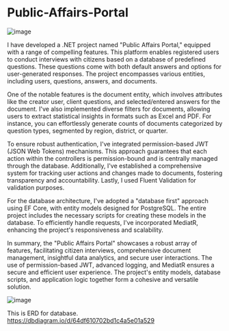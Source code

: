 # Public-Affairs-Portal
![image](https://github.com/Jamshidnet/Public-Affairs-Portal/assets/122851582/a9926526-7ab9-48ea-9c09-1d61ba9142a6)

I have developed a .NET project named "Public Affairs Portal," equipped with a range of compelling features. This platform enables registered users to conduct interviews with citizens based on a database of predefined questions. These questions come with both default answers and options for user-generated responses. The project encompasses various entities, including users, questions, answers, and documents.

One of the notable features is the document entity, which involves attributes like the creator user, client questions, and selected/entered answers for the document. I've also implemented diverse filters for documents, allowing users to extract statistical insights in formats such as Excel and PDF. For instance, you can effortlessly generate counts of documents categorized by question types, segmented by region, district, or quarter.

To ensure robust authentication, I've integrated permission-based JWT (JSON Web Tokens) mechanisms. This approach guarantees that each action within the controllers is permission-bound and is centrally managed through the database. Additionally, I've established a comprehensive system for tracking user actions and changes made to documents, fostering transparency and accountability. Lastly, I used Fluent Validation for validation purposes. 

For the database architecture, I've adopted a "database first" approach using EF Core, with entity models designed for PostgreSQL. The entire project includes the necessary scripts for creating these models in the database. To efficiently handle requests, I've incorporated MediatR, enhancing the project's responsiveness and scalability.

In summary, the "Public Affairs Portal" showcases a robust array of features, facilitating citizen interviews, comprehensive document management, insightful data analytics, and secure user interactions. The use of permission-based JWT, advanced logging, and MediatR ensures a secure and efficient user experience. The project's entity models, database scripts, and application logic together form a cohesive and versatile solution.


![image](https://github.com/Jamshidnet/Public-Affairs-Portal/assets/122851582/870568da-7084-4687-98de-19bd3b99ce7e)

This is ERD for database. 
https://dbdiagram.io/d/64df610702bd1c4a5e01a529



